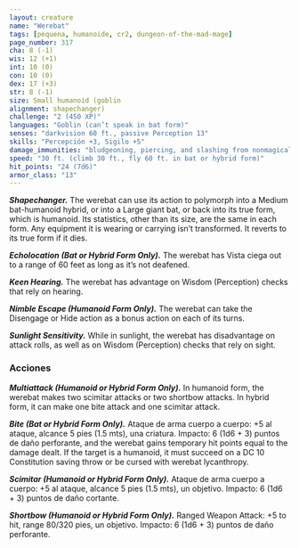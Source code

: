 ```yaml
---
layout: creature
name: "Werebat"
tags: [pequena, humanoide, cr2, dungeon-of-the-mad-mage]
page_number: 317
cha: 8 (-1)
wis: 12 (+1)
int: 10 (0)
con: 10 (0)
dex: 17 (+3)
str: 8 (-1)
size: Small humanoid (goblin
alignment: shapechanger)
challenge: "2 (450 XP)"
languages: "Goblin (can’t speak in bat form)"
senses: "darkvision 60 ft., passive Perception 13"
skills: "Percepción +3, Sigilo +5"
damage_immunities: "bludgeoning, piercing, and slashing from nonmagical attacks not made with silvered weapons"
speed: "30 ft. (climb 30 ft., fly 60 ft. in bat or hybrid form)"
hit_points: "24 (7d6)"
armor_class: "13"
---
```


***Shapechanger.*** The werebat can use its action to polymorph into a Medium bat-humanoid hybrid, or into a Large giant bat, or back into its true form, which is humanoid. Its statistics, other than its size, are the same in each form. Any equipment it is wearing or carrying isn’t transformed. It reverts to its true form if it dies.

***Echolocation (Bat or Hybrid Form Only).*** The werebat has Vista ciega out to a range of 60 feet as long as it’s not deafened.

***Keen Hearing.*** The werebat has advantage on Wisdom (Perception) checks that rely on hearing.

***Nimble Escape (Humanoid Form Only).*** The werebat can take the Disengage or Hide action as a bonus action on each of its turns.

***Sunlight Sensitivity.*** While in sunlight, the werebat has disadvantage on attack rolls, as well as on Wisdom (Perception) checks that rely on sight.

### Acciones

***Multiattack (Humanoid or Hybrid Form Only).*** In humanoid form, the werebat makes two scimitar attacks or two shortbow attacks. In hybrid form, it can make one bite attack and one scimitar attack.

***Bite (Bat or Hybrid Form Only).*** Ataque de arma cuerpo a cuerpo: +5 al ataque, alcance 5 pies (1.5 mts), una criatura. Impacto: 6 (1d6 + 3) puntos de daño perforante, and the werebat gains temporary hit points equal to the damage dealt. If the target is a humanoid, it must succeed on a DC 10 Constitution saving throw or be cursed with werebat lycanthropy.

***Scimitar (Humanoid or Hybrid Form Only).*** Ataque de arma cuerpo a cuerpo: +5 al ataque, alcance 5 pies (1.5 mts), un objetivo. Impacto: 6 (1d6 + 3) puntos de daño cortante.

***Shortbow (Humanoid or Hybrid Form Only).*** Ranged Weapon Attack: +5 to hit, range 80/320 pies, un objetivo. Impacto: 6 (1d6 + 3) puntos de daño perforante.